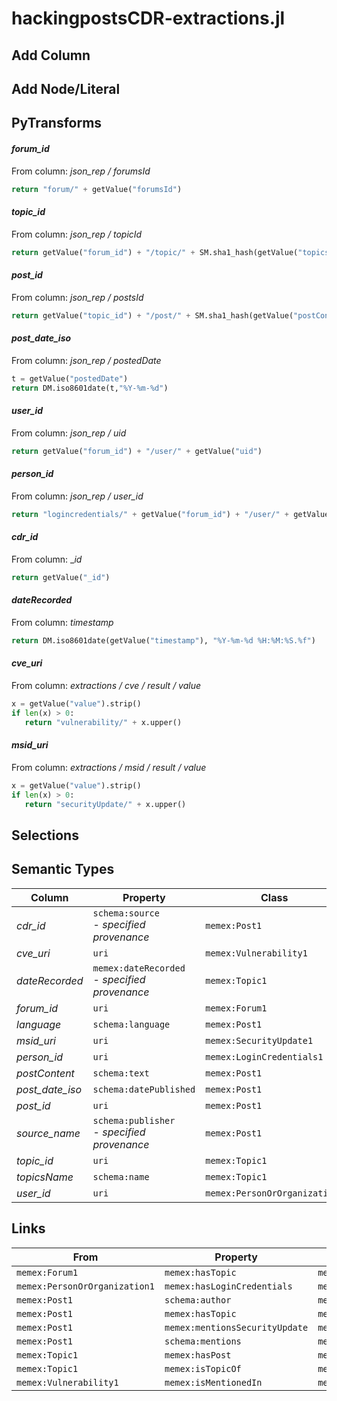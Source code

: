 # hackingpostsCDR-extractions.jl

## Add Column

## Add Node/Literal

## PyTransforms
#### _forum_id_
From column: _json_rep / forumsId_
``` python
return "forum/" + getValue("forumsId")
```

#### _topic_id_
From column: _json_rep / topicId_
``` python
return getValue("forum_id") + "/topic/" + SM.sha1_hash(getValue("topicsName"))
```

#### _post_id_
From column: _json_rep / postsId_
``` python
return getValue("topic_id") + "/post/" + SM.sha1_hash(getValue("postContent"))
```

#### _post_date_iso_
From column: _json_rep / postedDate_
``` python
t = getValue("postedDate")
return DM.iso8601date(t,"%Y-%m-%d")
```

#### _user_id_
From column: _json_rep / uid_
``` python
return getValue("forum_id") + "/user/" + getValue("uid")
```

#### _person_id_
From column: _json_rep / user_id_
``` python
return "logincredentials/" + getValue("forum_id") + "/user/" + getValue("uid")
```

#### _cdr_id_
From column: __id_
``` python
return getValue("_id")
```

#### _dateRecorded_
From column: _timestamp_
``` python
return DM.iso8601date(getValue("timestamp"), "%Y-%m-%d %H:%M:%S.%f")
```

#### _cve_uri_
From column: _extractions / cve / result / value_
``` python
x = getValue("value").strip()
if len(x) > 0:
   return "vulnerability/" + x.upper()
```

#### _msid_uri_
From column: _extractions / msid / result / value_
``` python
x = getValue("value").strip()
if len(x) > 0:
   return "securityUpdate/" + x.upper()
```


## Selections

## Semantic Types
| Column | Property | Class |
|  ----- | -------- | ----- |
| _cdr_id_ | `schema:source`<BR> - _specified provenance_ | `memex:Post1`|
| _cve_uri_ | `uri` | `memex:Vulnerability1`|
| _dateRecorded_ | `memex:dateRecorded`<BR> - _specified provenance_ | `memex:Topic1`|
| _forum_id_ | `uri` | `memex:Forum1`|
| _language_ | `schema:language` | `memex:Post1`|
| _msid_uri_ | `uri` | `memex:SecurityUpdate1`|
| _person_id_ | `uri` | `memex:LoginCredentials1`|
| _postContent_ | `schema:text` | `memex:Post1`|
| _post_date_iso_ | `schema:datePublished` | `memex:Post1`|
| _post_id_ | `uri` | `memex:Post1`|
| _source_name_ | `schema:publisher`<BR> - _specified provenance_ | `memex:Post1`|
| _topic_id_ | `uri` | `memex:Topic1`|
| _topicsName_ | `schema:name` | `memex:Topic1`|
| _user_id_ | `uri` | `memex:PersonOrOrganization1`|


## Links
| From | Property | To |
|  --- | -------- | ---|
| `memex:Forum1` | `memex:hasTopic` | `memex:Topic1`|
| `memex:PersonOrOrganization1` | `memex:hasLoginCredentials` | `memex:LoginCredentials1`|
| `memex:Post1` | `schema:author` | `memex:PersonOrOrganization1`|
| `memex:Post1` | `memex:hasTopic` | `memex:Topic1`|
| `memex:Post1` | `memex:mentionsSecurityUpdate` | `memex:SecurityUpdate1`|
| `memex:Post1` | `schema:mentions` | `memex:Vulnerability1`|
| `memex:Topic1` | `memex:hasPost` | `memex:Post1`|
| `memex:Topic1` | `memex:isTopicOf` | `memex:Forum1`|
| `memex:Vulnerability1` | `memex:isMentionedIn` | `memex:Post1`|
